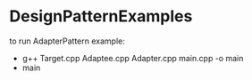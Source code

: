 # DesignPatternExamples

to run AdapterPattern example:  
- g++ Target.cpp Adaptee.cpp Adapter.cpp main.cpp -o main  
- main  